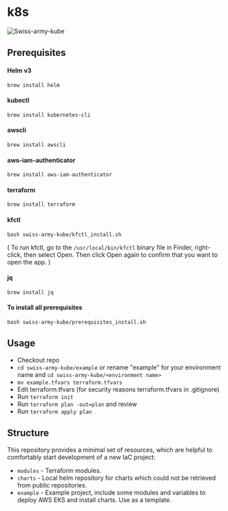 # k8s 

![Swiss-army-kube](https://github.com/provectus/swiss-army-kube/raw/master/logo-swiss-army.png)

## Prerequisites

#### Helm v3  
`brew install helm`

#### kubectl  
`brew install kubernetes-cli`

#### awscli  
`brew install awscli`

#### aws-iam-authenticator  
`brew install aws-iam-authenticator`

#### terraform  
`brew install terraform`

#### kfctl 
`bash swiss-army-kube/kfctl_install.sh`

( To run kfctl, go to the `/usr/local/bin/kfctl` binary file in Finder, right-click, then select Open. Then click Open again to confirm that you want to open the app. )  

#### jq
`brew install jq`

#### To install all prerequisites
`bash swiss-army-kube/prerequisites_install.sh` 

## Usage
- Checkout repo
- `cd swiss-army-kube/example` or rename "example" for your environment name and `cd swiss-army-kube/<environment name>`
- `mv example.tfvars terraform.tfvars`
- Edit terraform.tfvars (for security reasons terraform.tfvars in .gitignore)
- Run `terraform init`
- Run `terraform plan -out=plan` and review
- Run `terraform apply plan`

## Structure
This repository provides a minimal set of resources, which are helpful to comfortably start development of a new IaC project:
 - `modules` - Terraform modules.
 - `charts`  - Local helm repository for charts which could not be retrieved from public repositories.
 - `example` - Example project, include some modules and variables to deploy AWS EKS and install charts. Use as a template.